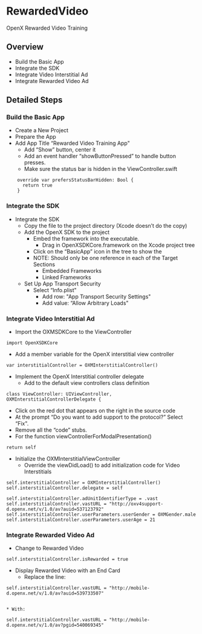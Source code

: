 # RewardedVideo
OpenX Rewarded Video Training

## Overview

* Build the Basic App
* Integrate the SDK
* Integrate Video Interstitial Ad
* Integrate Rewarded Video Ad

## Detailed Steps
### Build the Basic App
* Create a New Project
* Prepare the App
* Add App Title “Rewarded Video Training App"
  * Add “Show” button, center it
  * Add an event handler “showButtonPressed” to handle button presses.
  * Make sure the status bar is hidden in the ViewController.swift
```
    override var prefersStatusBarHidden: Bool {
      return true
    }
```

### Integrate the SDK
* Integrate the SDK
    * Copy the file to the project directory (Xcode doesn’t do the copy)
    * Add the OpenX SDK to the project
        * Embed the framework into the executable.
            * Drag in OpenXSDKCore.framework on the Xcode project tree
        * Click on the “BasicApp” icon in the tree to show the 
        * NOTE: Should only be one reference in each of the Target Sections
            * Embedded Frameworks
            * Linked Frameworks
    * Set Up App Transport Security
        * Select “Info.plist"
            * Add row: "App Transport Security Settings"
            * Add value: “Allow Arbitrary Loads"


### Integrate Video Interstitial Ad
* Import the OXMSDKCore to the ViewController
```
import OpenXSDKCore
```

* Add a member variable for the OpenX interstitial view controller
```
var interstitialController = OXMInterstitialController()
```

* Implement the OpenX Interstitial controller delegate
    * Add to the default view controllers class definition
```
class ViewController: UIViewController, OXMInterstitialControllerDelegate {
```

* Click on the red dot that appears on the right in the source code
* At the prompt “Do you want to add support to the protocol?” Select “Fix".
* Remove all the “code” stubs.
* For the function  viewControllerForModalPresentation()
```
return self
```
* Initialize the OXMInterstitialViewController
    * Override the viewDidLoad() to add initialization code for Video Interstitials
```
self.interstitialController = OXMInterstitialController()
self.interstitialController.delegate = self
        
self.interstitialController.adUnitIdentifierType = .vast
self.interstitialController.vastURL = "http://oxv4support-d.openx.net/v/1.0/av?auid=537123792"
self.interstitialController.userParameters.userGender = OXMGender.male
self.interstitialController.userParameters.userAge = 21
```
### Integrate Rewarded Video Ad
* Change to Rewarded Video
```
self.interstitialController.isRewarded = true
```
* Display Rewarded Video with an End Card
    * Replace the line:
```
self.interstitialController.vastURL = "http://mobile-d.openx.net/v/1.0/av?auid=539733507"
```
```
```
    
    * With:
```
self.interstitialController.vastURL = "http://mobile-d.openx.net/v/1.0/av?pgid=540069345"
```
